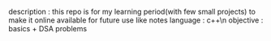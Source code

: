 description : this repo is for my learning period(with few small projects) to make it online available for future use like notes
language : c++\n
objective : basics + DSA problems
